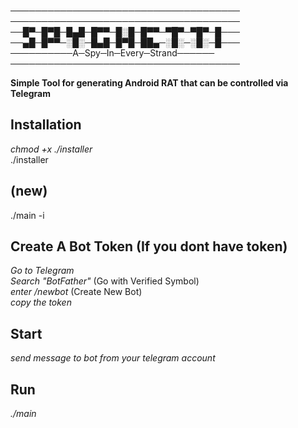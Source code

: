 ─────────────────────────────────────<br />
─────────────────────────────────────<br />
──█▀─█▀█─█▄█─█▀▀─█░█─█▀▀─▀█▀─▀█▀─█───<br />
──▄█─█▀▀─░█░─█▄█─█▀█─██▄─░█░─░█░─█───<br />
──────────A─Spy─In─Every─Strand──────<br />
─────────────────────────────────────<br />

**Simple Tool for generating Android RAT that can be controlled via Telegram**

**Installation**
-----------------
*chmod +x ./installer*<br />
./installer<br />

(new)
-----
./main -i

**Create A Bot Token (If you dont have token)**
----------------------
*Go to Telegram*<br />
*Search "BotFather"* (Go with Verified Symbol)<br />
*enter /newbot* (Create New Bot)<br />
*copy the token*<br />

**Start**
---------
*send message to bot from your telegram account*

**Run**
-------
*./main*

